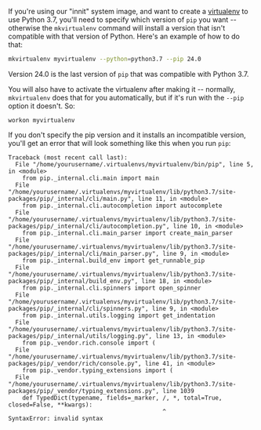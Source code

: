 <!--
.. title: Python 3.7 virtualenvs on the "innit" system image
.. slug: Python37VirtualenvOnInnit
.. date: 2025-03-20 18:25:00 UTC+00:00
.. tags:
.. category:
.. link:
.. description:
.. type: text
-->

If you're using our "innit" system image, and want to create a [virtualenv](/pages/VirtualenvsExplained) to use
Python 3.7, you'll need to specify which version of `pip` you want -- otherwise
the `mkvirtualenv` command will install a version that isn't compatible with that
version of Python.  Here's an example of how to do that:

```bash
mkvirtualenv myvirtualenv --python=python3.7 --pip 24.0
```

Version 24.0 is the last version of `pip` that was compatible with Python 3.7.

You will also have to activate the virtualenv after making it -- normally,
`mkvirtualenv` does that for you automatically, but if it's run with the `--pip`
option it doesn't.  So:

```
workon myvirtualenv
```

If you don't specify the pip version and it installs an incompatible version, you'll
get an error that will look something like this when you run `pip`:

```
Traceback (most recent call last):
  File "/home/yourusername/.virtualenvs/myvirtualenv/bin/pip", line 5, in <module>
    from pip._internal.cli.main import main
  File "/home/yourusername/.virtualenvs/myvirtualenv/lib/python3.7/site-packages/pip/_internal/cli/main.py", line 11, in <module>
    from pip._internal.cli.autocompletion import autocomplete
  File "/home/yourusername/.virtualenvs/myvirtualenv/lib/python3.7/site-packages/pip/_internal/cli/autocompletion.py", line 10, in <module>
    from pip._internal.cli.main_parser import create_main_parser
  File "/home/yourusername/.virtualenvs/myvirtualenv/lib/python3.7/site-packages/pip/_internal/cli/main_parser.py", line 9, in <module>
    from pip._internal.build_env import get_runnable_pip
  File "/home/yourusername/.virtualenvs/myvirtualenv/lib/python3.7/site-packages/pip/_internal/build_env.py", line 18, in <module>
    from pip._internal.cli.spinners import open_spinner
  File "/home/yourusername/.virtualenvs/myvirtualenv/lib/python3.7/site-packages/pip/_internal/cli/spinners.py", line 9, in <module>
    from pip._internal.utils.logging import get_indentation
  File "/home/yourusername/.virtualenvs/myvirtualenv/lib/python3.7/site-packages/pip/_internal/utils/logging.py", line 13, in <module>
    from pip._vendor.rich.console import (
  File "/home/yourusername/.virtualenvs/myvirtualenv/lib/python3.7/site-packages/pip/_vendor/rich/console.py", line 41, in <module>
    from pip._vendor.typing_extensions import (
  File "/home/yourusername/.virtualenvs/myvirtualenv/lib/python3.7/site-packages/pip/_vendor/typing_extensions.py", line 1039
    def TypedDict(typename, fields=_marker, /, *, total=True, closed=False, **kwargs):
                                            ^
SyntaxError: invalid syntax
```

